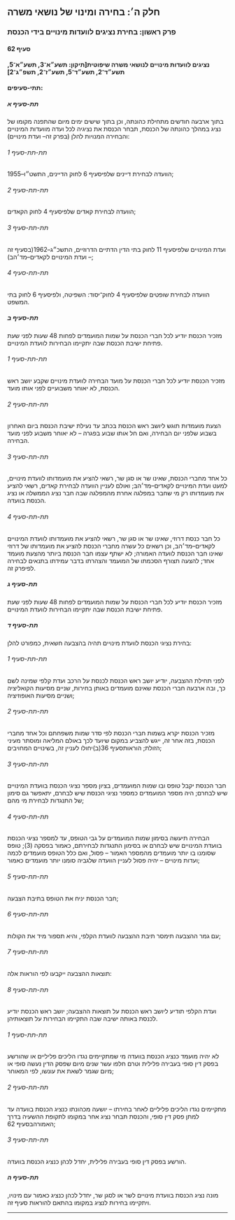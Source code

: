 ## חלק ה׳: בחירה ומינוי של נושאי משרה

### פרק ראשון: בחירת נציגים לוועדות מינויים בידי הכנסת

#### סעיף 62

**נציגים לוועדות מינויים לנושאי משרה שיפוטית[תיקון: תשע״א־3, תשע״א־5, תשע״ד־2, תשע״ד־5, תשע״ז־2, תשפ״ג־2]**



#### תתי-סעיפים:

##### תת-סעיף א

בתוך ארבעה
 חודשים מתחילת כהונתה, וכן בתוך שישים ימים מיום שהתפנה מקומו של נציג 
במהלך כהונתה של הכנסת, תבחר הכנסת את נציגיה לכל ועדה מוועדות המינויים 
והבחירה המנויות להלן (בפרק זה– ועדת מינויים):

###### תת-תת-סעיף 1

הוועדה לבחירת דיינים שלפיסעיף 6 לחוק הדיינים, התשט״ו–1955;

###### תת-תת-סעיף 2

הוועדה לבחירת קאדים שלפיסעיף 4 לחוק הקאדים;

###### תת-תת-סעיף 3

ועדת המינויים שלפיסעיף 11 לחוק בתי הדין הדתיים הדרוזיים, התשכ״ג–1962(בסעיף זה – ועדת המינויים לקאדים–מד׳הב);

###### תת-תת-סעיף 4

הוועדה לבחירת שופטים שלפיסעיף 4 לחוק־יסוד: השפיטה, ולפיסעיף 6 לחוק בתי המשפט.

##### תת-סעיף ב

מזכיר הכנסת יודיע לכל חברי הכנסת על שמות המועמדים לפחות 48 שעות לפני שעת פתיחת ישיבת הכנסת שבה יתקיימו הבחירות לוועדת המינויים.

###### תת-תת-סעיף 1

מזכיר הכנסת יודיע לכל חברי הכנסת על מועד הבחירה לוועדת מינויים שקבע יושב ראש הכנסת, לא יאוחר משבועיים לפני אותו מועד.

###### תת-תת-סעיף 2

הצעת 
מועמדות תוגש ליושב ראש הכנסת בכתב עד נעילת ישיבת הכנסת ביום האחרון בשבוע
 שלפני יום הבחירה, ואם חל אותו שבוע בפגרה – לא יאוחר משבוע לפני מועד 
הבחירה.

###### תת-תת-סעיף 3

כל אחד 
מחברי הכנסת, שאינו שר או סגן שר, רשאי להציע את מועמדותו לוועדת מינויים, 
למעט ועדת המינויים לקאדים–מד׳הב; ואולם לעניין הוועדה לבחירת קאדים, רשאי 
להציע את מועמדותו רק מי שחבר במפלגה אחרת מהמפלגה שבה חבר נציג הממשלה או 
נציג הכנסת בוועדה.

###### תת-תת-סעיף 4

כל חבר 
כנסת דרוזי, שאינו שר או סגן שר, רשאי להציע את מועמדותו לוועדת המינויים 
לקאדים–מד׳הב, וכן רשאים כל עשרה מחברי הכנסת להציע את מועמדותו של דרוזי 
שאינו חבר הכנסת לוועדה האמורה; לא ישתף עצמו חבר הכנסת ביותר מהצעת מועמד 
אחד; להצעה תצורף הסכמתו של המועמד והצהרתו בדבר עמידתו בתנאים לבחירה לפיפרק זה.

##### תת-סעיף ג

מזכיר הכנסת יודיע לכל חברי הכנסת על שמות המועמדים לפחות 48 שעות לפני שעת פתיחת ישיבת הכנסת שבה יתקיימו הבחירות לוועדת המינויים.

##### תת-סעיף ד

בחירת נציגי הכנסת לוועדת מינויים תהיה בהצבעה חשאית, כמפורט להלן:

###### תת-תת-סעיף 1

לפני תחילת
 ההצבעה, יודיע יושב ראש הכנסת לכנסת על הרכב ועדת קלפי שמינה לשם כך, ובה 
ארבעה חברי הכנסת שאינם מועמדים באותן בחירות, שניים מסיעות הקואליציה 
ושניים מסיעות האופוזיציה;

###### תת-תת-סעיף 2

מזכיר 
הכנסת יקרא בשמות חברי הכנסת לפי סדר שמות משפחתם וכל אחד מחברי הכנסת, בזה
 אחר זה, ייגש להצביע במקום שיועד לכך באולם המליאה ומוסתר מעיני הזולת; 
הוראותסעיף 36(ב)יחולו לעניין זה, בשינויים המחויבים;

###### תת-תת-סעיף 3

חבר הכנסת 
יקבל טופס ובו שמות המועמדים, בציון מספר נציגי הכנסת בוועדת המינויים שיש 
לבחרם; היה מספר המועמדים כמספר נציגי הכנסת שיש לבחרם, יתאפשר גם סימון של
 התנגדות לבחירת מי מהם;

###### תת-תת-סעיף 4

הבחירה 
תיעשה בסימון שמות המועמדים על גבי הטופס, עד למספר נציגי הכנסת בוועדת 
המינויים שיש לבחרם או בסימון התנגדות לבחירתם, כאמור בפסקה (3); טופס 
שסומנו בו יותר מועמדים מהמספר האמור – פסול, ואם כלל הטופס מועמדים לכמה 
ועדות מינויים – יהיה פסול לעניין הוועדה שלגביה סומנו יותר מועמדים כאמור;

###### תת-תת-סעיף 5

חבר הכנסת יניח את הטופס בתיבת הצבעה;

###### תת-תת-סעיף 6

עם גמר ההצבעה תימסר תיבת ההצבעה לוועדת הקלפי, והיא תספור מיד את הקולות;

###### תת-תת-סעיף 7

תוצאות ההצבעה ייקבעו לפי הוראות אלה:

###### תת-תת-סעיף 8

ועדת הקלפי תודיע ליושב ראש הכנסת על תוצאות ההצבעה; יושב ראש הכנסת יודיע לכנסת באותה ישיבה שבה התקיימו הבחירות על תוצאותיהן.

###### תת-תת-סעיף 1

לא יהיה 
מועמד כנציג הכנסת בוועדה מי שמתקיימים נגדו הליכים פליליים או שהורשע בפסק
 דין סופי בעבירה פלילית וטרם חלפו עשר שנים מיום שפסק הדין נעשה סופי או 
מיום שגמר לשאת את עונשו, לפי המאוחר;

###### תת-תת-סעיף 2

מתקיימים 
נגדו הליכים פליליים לאחר בחירתו – יושעה מכהונתו כנציג הכנסת בוועדה עד 
למתן פסק דין סופי, והכנסת תבחר נציג אחר במקומו לתקופת ההשעיה בדרך האמורהבסעיף 62;

###### תת-תת-סעיף 3

הורשע בפסק דין סופי בעבירה פלילית, יחדל לכהן כנציג הכנסת בוועדה.

##### תת-סעיף ה

מונה נציג 
הכנסת בוועדת מינויים לשר או לסגן שר, יחדל לכהן כנציג כאמור עם מינויו, 
ויתקיימו בחירות לנציג במקומו בהתאם להוראות סעיף זה.

----

